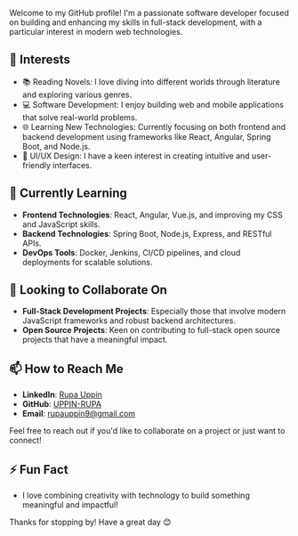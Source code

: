 Welcome to my GitHub profile! I'm a passionate software developer focused on building and enhancing my skills in full-stack development, with a particular interest in modern web technologies.

## 👀 Interests

- 📚 Reading Novels: I love diving into different worlds through literature and exploring various genres.
- 💻 Software Development: I enjoy building web and mobile applications that solve real-world problems.
- 🌐 Learning New Technologies: Currently focusing on both frontend and backend development using frameworks like React, Angular, Spring Boot, and Node.js.
- 🎨 UI/UX Design: I have a keen interest in creating intuitive and user-friendly interfaces.

## 🌱 Currently Learning

- **Frontend Technologies**: React, Angular, Vue.js, and improving my CSS and JavaScript skills.
- **Backend Technologies**: Spring Boot, Node.js, Express, and RESTful APIs.
- **DevOps Tools**: Docker, Jenkins, CI/CD pipelines, and cloud deployments for scalable solutions.

## 💞️ Looking to Collaborate On

- **Full-Stack Development Projects**: Especially those that involve modern JavaScript frameworks and robust backend architectures.
- **Open Source Projects**: Keen on contributing to full-stack open source projects that have a meaningful impact.

## 📫 How to Reach Me

- **LinkedIn**: [Rupa Uppin](https://www.linkedin.com/in/rupa-uppin)
- **GitHub**: [UPPIN-RUPA](https://github.com/UPPIN-RUPA)
- **Email**: [rupauppin9@gmail.com](mailto:rupauppin9@gmail.com)

Feel free to reach out if you'd like to collaborate on a project or just want to connect!

## ⚡ Fun Fact

- I love combining creativity with technology to build something meaningful and impactful!

Thanks for stopping by! Have a great day 😊
<!---
UPPIN-RUPA/UPPIN-RUPA is a ✨ special ✨ repository because its `README.md` (this file) appears on your GitHub profile.
You can click the Preview link to take a look at your changes.
--->
